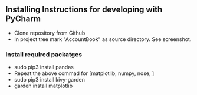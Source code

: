 ## Installing Instructions for developing with PyCharm

* Clone repository from Github
* In project tree mark "AccountBook" as source directory. See screenshot.

### Install required packatges
* sudo pip3 install pandas
* Repeat the above commad for [matplotlib, numpy, nose, ]
* sudo pip3 install kivy-garden
* garden install matplotlib
